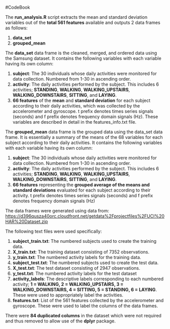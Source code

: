 #CodeBook

The **run_analysis.R** script extracts the mean and standard deviation variables out of the **total 561 features** available and outputs 2 data frames as follows:
1) **data_set**
2) **grouped_mean**

The **data_set** data frame is the cleaned, merged, and ordered data using the Samsung dataset. It contains the following variables with each variable having its own column:
1) **subject**: The 30 individuals whose daily activities were monitored for data collection. Numbered from 1-30 in ascending order.
2) **activity**: The daily activities performed by the subject. This includes 6 activities; **STANDING**, **WALKING**, **WALKING_UPSTAIRS**, **WALKING_DOWNSTAIRS**, **SITTING**, and **LAYING**.
3) **66 features** of the **mean** and **standard deviation** for each subject according to their daily activities, which was collected by the accelerometer and gyroscope. t prefix denotes times series signals (seconds) and f prefix denotes frequency domain signals (Hz). These variables are described in detail in the features_info.txt file.

The **grouped_mean** data frame is the grouped data using the data_set data frame. It is essentially a summary of the means of the 68 variables for each subject according to their daily activities. It contains the following variables with each variable having its own column:
1) **subject**: The 30 individuals whose daily activities were monitored for data collection. Numbered from 1-30 in ascending order.
2) **activity**: The daily activities performed by the subject. This includes 6 activities; **STANDING**, **WALKING**, **WALKING_UPSTAIRS**, **WALKING_DOWNSTAIRS**, **SITTING**, and **LAYING**.
3) **66 features** representing the **grouped average of the means and standard deviations** evaluated for each subject according to their activity. t prefix denotes times series signals (seconds) and f prefix denotes frequency domain signals (Hz)

The data frames were generated using data from:
https://d396qusza40orc.cloudfront.net/getdata%2Fprojectfiles%2FUCI%20HAR%20Dataset.zip

The following text files were used specifically:
1) **subject_train.txt**: The numbered subjects used to create the training data.
2) **X_train.txt**: The training dataset consisting of 7352 observations.
3) **y_train.txt**: The numbered activity labels for the training data.
4) **subject_test.txt**: The numbered subjects used to create the test data.
5) **X_test.txt**: The test dataset consisting of 2947 observations.
6) **y_test.txt**: The numbered activity labels for the test dataset
7) **activity_labels**: The descriptive labels corresponding to each numbered activity; **1 = WALKING, 2 = WALKING_UPSTAIRS, 3 = WALKING_DOWNSTAIRS, 4 = SITTING, 5 = STANDING, 6 = LAYING**. These were used to appropriately label the activities.
8) **features.txt**: List of the 561 features collected by the accelerometer and gyroscope. These were used to label the columns of the data frames. 


There were **84 duplicated columns** in the dataset which were not required and thus removed to allow use of the **dplyr** package.
